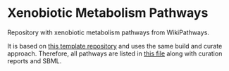 # Xenobiotic Metabolism Pathways

Repository with xenobiotic metabolism pathways from WikiPathways.

It is based on [this template repository](https://github.com/wikipathways/wikipathways-curation-template)
and uses the same build and curate approach. Therefore, all
pathways are listed in [this file](index.md)
along with curation reports and SBML.
